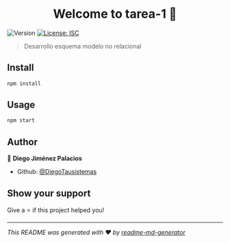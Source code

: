 <h1 align="center">Welcome to tarea-1 👋</h1>
<p>
  <img alt="Version" src="https://img.shields.io/badge/version-1.0.0-blue.svg?cacheSeconds=2592000" />
  <a href="#" target="_blank">
    <img alt="License: ISC" src="https://img.shields.io/badge/License-ISC-yellow.svg" />
  </a>
</p>

> Desarrollo esquema modelo no relacional

## Install

```sh
npm install
```

## Usage

```sh
npm start
```

## Author

👤 **Diego Jiménez Palacios**

* Github: [@DiegoTausistemas](https://github.com/DiegoTausistemas)

## Show your support

Give a ⭐️ if this project helped you!

***
_This README was generated with ❤️ by [readme-md-generator](https://github.com/kefranabg/readme-md-generator)_